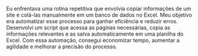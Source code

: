 Eu enfrentava uma rotina repetitiva que envolvia copiar informações de um site e colá-las manualmente em um banco de dados no Excel.
Meu objetivo era automatizar esse processo para ganhar eficiência e reduzir erros.
Desenvolvi um script que acessa as páginas necessárias, copia as informações relevantes e as salva automaticamente em uma planilha do Excel.
Com essa automação, consegui economizar tempo, aumentar a agilidade e melhorar a precisão do processo.
